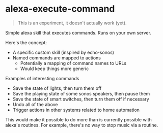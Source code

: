 # alexa-execute-command

> This is an experiment, it doesn't actually work (yet).

Simple alexa skill that executes commands. Runs on your own server.

Here's the concept:

- A specific custom skill (inspired by echo-sonos)
- Named commands are mapped to actions
  - Potentially a mapping of command names to URLs
  - Would keep things more generic

Examples of interesting commands

- Save the state of lights, then turn them off
- Save the playing state of some sonos speakers, then pause them
- Save the state of smart switches, then turn them off if necessary
- Undo all of the above
- Trigger actions in other systems related to home automation

This would make it possible to do more than is currently possible with
alexa's routines. For example, there's no way to stop music via a routine.

